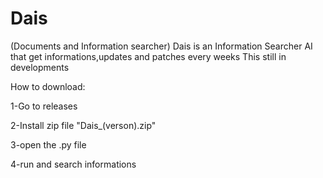 # Dais
(Documents and Information searcher)
Dais is an Information Searcher AI that get informations,updates and patches every weeks
This still in developments


How to download:

1-Go to releases

2-Install zip file "Dais_(verson).zip"

3-open the .py file

4-run and search informations
